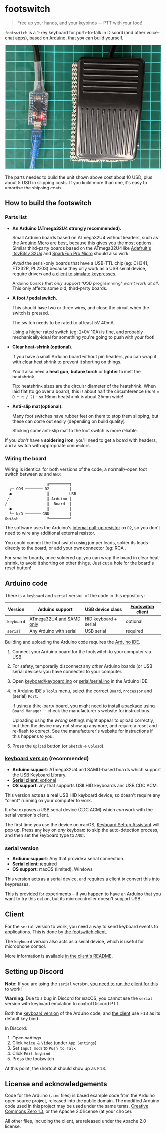 # footswitch

> Free up your hands, and your keybinds -- PTT with your foot!

`footswitch` is a 1-key keyboard for push-to-talk in Discord (and other voice-chat apps), based on [Arduino][], that you can build yourself.

![Footswitch built on Pro Micro](./images/pro-micro-footswitch.jpg)

The parts needed to build the unit shown above cost about 10 USD, plus about 5 USD in shipping costs. If you build more than one, it's easy to amortise the shipping costs.

## How to build the footswitch

### Parts list

* **An Arduino (ATmega32U4 strongly recommended).**

  Small Arduino boards based on ATmega32U4 without headers, such as the [Arduino Micro][] are best, because this gives you the most options. Similar third-party boards based on the ATmega32U4 like [Adafruit's ItsyBitsy 32U4][adafruit] and [SparkFun Pro Micro][] should also work.

  _Avoid_ the serial-only boards that have a USB-TTL chip (eg: CH341, FT232R, PL2303) because they only work as a USB serial device, require drivers and [a client to simulate keypresses](./client/README.md).

  Arduino boards that _only_ support "USB programming" _won't work at all_. This only affects some old, third-party boards.

* **A foot / pedal switch.**

  This should have two or three wires, and close the circuit when the switch is pressed.

  The switch needs to be rated to at least 5V 40mA.
  
  Using a higher rated switch (eg: 240V 10A) is fine, and probably mechanically-ideal for something you're going to push with your foot!

* **Clear heat-shrink (optional).**

  If you have a small Arduino board without pin headers, you can wrap it with clear heat shrink to prevent it shorting on things.

  You'll also need a **heat gun**, **butane torch** or **lighter** to melt the heatshrink.

  Tip: heatshrink sizes are the circular diameter of the heatshrink. When laid flat (to go over a board), this is about half the circumference (ie: `W = D * π / 2`) – so 16mm heatshrink is about 25mm wide!

* **Anti-slip mat (optional).**

  Many foot switches have rubber feet on them to stop them slipping, but these can come out easily (depending on build quality).

  Sticking some anti-slip mat to the foot switch is more reliable.

If you _don't_ have a **soldering iron**, you'll need to get a board with headers, and a switch with appropriate connectors.

### Wiring the board

Wiring is identical for both versions of the code, a normally-open foot switch between `D2` and `GND`:

```
                   ╔═════════╗
  ┌─ COM ──────── D2         ║
  ●                ║         USB
 ╱                 ║ Arduino ║
╱                  ║  Board  ║
  ●                ║         ║
  └─ N/O ─────── GND         ║
Switch             ╚═════════╝
```

The software uses the Arduino's [internal pull-up resistor][digital-pins] on `D2`, so you don't need to wire any additional external resistor.

You could connect the foot switch using jumper leads, solder its leads directly to the board, or add your own connector (eg: RCA).

For smaller boards, once soldered up, you can wrap the board in clear heat-shrink, to avoid it shorting on other things.  Just cut a hole for the board's reset button!

## Arduino code

There is a `keyboard` and `serial` version of the code in this repository:

Version    | Arduino support                      | USB device class      | [Footswitch client](#client)
---------- | ------------------------------------ | --------------------- | ----------------
`keyboard` | [ATmega32U4 and SAMD only][keyboard] | HID keyboard + serial | optional
`serial`   | Any Arduino with serial              | USB serial            | required

Building and uploading the Arduino code requires the [Arduino IDE][Arduino].

1. Connect your Arduino board for the footswitch to your computer via USB.

2. For safety, temporarily disconnect any _other_ Arduino boards (or USB serial devices) you have connected to your computer.

3. Open [keyboard/keyboard.ino](./keyboard/keyboard.ino) or [serial/serial.ino](./serial/serial.ino) in the Arduino IDE.

4. In Arduino IDE's `Tools` menu, select the correct `Board`, `Processor` and (serial) `Port`.

   If using a third-party board, you might need to install a package using `Board Manager` -- check the manufacturer's website for instructions.

   Uploading using the _wrong_ settings might appear to upload correctly, but then the device may not show up anymore, and require a reset and re-flash to correct.  See the manufacturer's website for instructions if this happens to you.

5. Press the `Upload` button (or `Sketch` → `Upload`).

### [keyboard version](./keyboard/) (recommended)

* **Arduino support**: ATmega32U4 and SAMD-based boards which support the [USB Keyboard Library][keyboard].
* [**Serial client**: optional](#client)
* **OS support**: any that supports USB HID keyboards and USB CDC ACM.

This version acts as a real USB HID keyboard device, so doesn't require any "client" running on your computer to work.

It _also_ exposes a USB serial device (CDC ACM) which _can_ work with the serial version's client.

The first time you use the device on macOS, [Keyboard Set-up Assistant][] will pop up.  Press any key on _any_ keyboard to skip the auto-detection process, and then set the keyboard type to `ANSI`.

### [serial version](./serial/)

* **Ardiuno support**: Any that provide a serial connection.
* [**Serial client**: required](#client)
* **OS support**: macOS (limited), Windows

This version acts as a serial device, and requires a client to convert this into keypresses.

This is provided for experiments – if you happen to have an Arduino that you want to try this out on, but its microcontroller doesn't support USB.

## Client

For the `serial` version to work, you need a way to send keyboard events to applications. This is done by [the footswitch client](./client/).

The `keyboard` version also acts as a serial device, which is useful for microphone control.

More information is available [in the client's README](./client/README.md).

## Setting up Discord

**Note:** If you are using the `serial` version, [you need to run the client for this to work](./client/README.md)!

**Warning:** Due to a bug in Discord for macOS, you cannot use the `serial` version with keyboard emulation to control Discord PTT.

Both the [keyboard version](#keyboard-version-recommended) of the Arduino code, and [the client](#client) use <kbd>F13</kbd> as its default key bind.

In Discord:

1. Open settings
2. Click `Voice & Video` (under `App Settings`)
3. Set `Input mode` to `Push to Talk`
4. Click `Edit keybind`
5. Press the footswitch

At this point, the shortcut should show up as <kbd>F13</kbd>.

## License and acknowledgements

Code for the Arduino (`.ino` files) is based example code from the Arduino open source project, released into the public domain. The modified Arduino code used in this project may be used under the same terms, [Creative Commons Zero 1.0][CC0], or the Apache 2.0 license (at your choice).

All other files, including the client, are released under the Apache 2.0 license.

[adafruit]: https://www.adafruit.com/product/3677
[Arduino]: https://www.arduino.cc/
[Arduino Micro]: https://store.arduino.cc/usa/arduino-micro-without-headers
[CC0]: https://creativecommons.org/publicdomain/zero/1.0/
[digital-pins]: https://www.arduino.cc/en/Tutorial/Foundations/DigitalPins
[keyboard]: https://www.arduino.cc/reference/en/language/functions/usb/keyboard/
[Keyboard Set-up Assistant]: https://support.apple.com/en-au/guide/mac-help/mchlp2886/mac
[SparkFun Pro Micro]: https://www.sparkfun.com/products/12587
